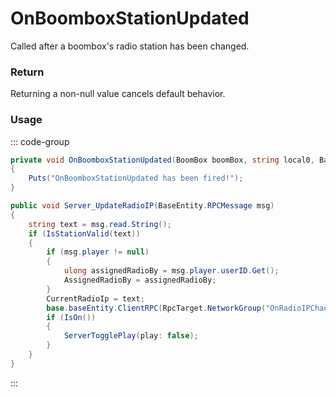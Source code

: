 # OnBoomboxStationUpdated
<Badge type="info" text="Radio"/>[<Badge type="danger" text="Carbon Compatible"/>](https://github.com/CarbonCommunity/Carbon)[<Badge type="warning" text="Oxide Compatible"/>](https://github.com/OxideMod/Oxide.Rust)
Called after a boombox's radio station has been changed.

### Return
Returning a non-null value cancels default behavior.

### Usage
::: code-group
```csharp [Example]
private void OnBoomboxStationUpdated(BoomBox boomBox, string local0, BasePlayer player)
{
	Puts("OnBoomboxStationUpdated has been fired!");
}
```
```csharp [Source — Assembly-CSharp @ BoomBox]
public void Server_UpdateRadioIP(BaseEntity.RPCMessage msg)
{
	string text = msg.read.String();
	if (IsStationValid(text))
	{
		if (msg.player != null)
		{
			ulong assignedRadioBy = msg.player.userID.Get();
			AssignedRadioBy = assignedRadioBy;
		}
		CurrentRadioIp = text;
		base.baseEntity.ClientRPC(RpcTarget.NetworkGroup("OnRadioIPChanged"), CurrentRadioIp);
		if (IsOn())
		{
			ServerTogglePlay(play: false);
		}
	}
}

```
:::
